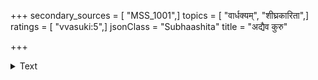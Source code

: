 +++
secondary_sources = [ "MSS_1001",]
topics = [ "वार्धक्यम्", "शीघ्रकारिता",]
ratings = [ "vvasuki:5",]
jsonClass = "Subhaashita"
title = "अद्यैव कुरु"

+++

<details><summary>Text</summary>

अद्यैव कुरु यच्छ्रेयो वृद्धःसन् किं करिष्यसि।  
स्वगात्राण्यपि भाराय भवन्ति हि विपर्यये॥
</details>
